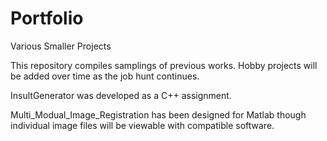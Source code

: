 # Portfolio
Various Smaller Projects

This repository compiles samplings of previous works. Hobby projects will be added over time as the job hunt continues.

InsultGenerator was developed as a C++ assignment.

Multi_Modual_Image_Registration has been designed for Matlab though individual image files will be viewable with compatible software.
